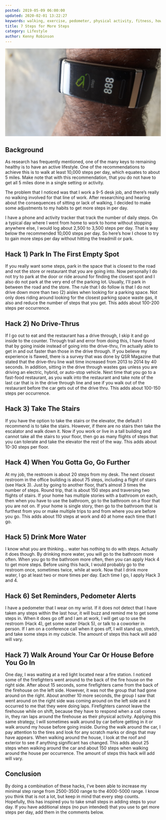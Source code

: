 ```yaml
---
posted: 2019-05-09 06:00:00
updated: 2020-02-01 13:22:27
keywords: walking, exercise, pedometer, physical activity, fitness, how to get more steps
title: 7 Steps for More Steps
category: Lifestyle
author: Kenny Robinson
---
```


![Picture of pedometer](/images/2019.05.09-20190509_075032.jpg)

## Background

As research has frequently mentioned, one of the many keys to remaining healthy is to have an active lifestyle. One of the recommendations to achieve this is to walk at least 10,000 steps per day, which equates to about 5 miles. Make note that with this recommendation, that you do not have to get all 5 miles done in a single setting or activity.

The problem that I noticed was that I work a 9-5 desk job, and there’s really no walking involved for that line of work. After researching and hearing about the consequences of sitting or lack of walking, I decided to make some adjustments to my habits to get more steps in per day.

I have a phone and activity tracker that track the number of daily steps. On a typical day where I went from home to work to home without stopping anywhere else, I would log about 2,500 to 3,500 steps per day. That is way below the recommended 10,000 steps per day. So here’s how I chose to try to gain more steps per day without hitting the treadmill or park.

## Hack 1) Park In The First Empty Spot

If you really want some steps, park in the space that is closest to the road and not the store or restaurant that you are going into. Now personally I do not try to park at the door or ride around for finding the closest spot and I also do not park at the very end of the parking lot. Usually, I'll park in between the road and the store. The rule that I do follow is that I do not drive down more than two (2) aisles when looking for a parking space. Not only does riding around looking for the closest parking space waste gas, it also and reduce the number of steps that you get. This adds about 100-200 steps per occurrence.

## Hack 2) No Drive-Thrus

If I go out to eat and the restaurant has a drive through, I skip it and go inside to the counter. Through trail and error from doing this, I have found that by going inside instead of going into the drive-thru, I’m actually able to get in and out faster than those in the drive through. If you believe my experience is flawed, there is a survey that was done by QSR Magazine that stated that the drive-thru line wait time increased from 2013 to 2014 by 40 seconds. In addition, sitting in the drive through wastes gas unless you are driving an electric, hybrid, or auto-stop vehicle. Next time that you go to a fast-food restaurant, as you walk into the restaurant and take note of the last car that is in the drive through line and see if you walk out of the restaurant before the car gets out of the drive thru. This adds about 100-150 steps per occurrence.

## Hack 3) Take The Stairs

If you have the option to take the stairs or the elevator, the default I recommend is to take the stairs. However, if there are no stairs then take the escalator and walk down it. Now if you work or live in a tall building and cannot take all the stairs to your floor, then go as many flights of steps that you can tolerate and take the elevator the rest of the way. This adds about 10-30 steps per floor.

## Hack 4) When You Gotta Go, Go Further

At my job, the restroom is about 20 steps from my desk. The next closest restroom in the office building is about 75 steps, including a flight of stairs (see Hack 3). Just by going to another floor, that’s almost 3 times the number of steps. Round trip, that is about 150 steps and traversing two flights of stairs. If your home has multiple stories with a bathroom on each, then when you have to use the bathroom, go to the bathroom on a floor that you are not on. If your home is single story, then go to the bathroom that is furthest from you or make multiple trips to and from where you are before you go. This adds about 110 steps at work and 40 at home each time that I go.

## Hack 5) Drink More Water

I know what you are thinking… water has nothing to do with steps. Actually it does though. By drinking more water, you will go to the bathroom more often. When you go to the bathroom more often, then you can apply Hack 4 to get more steps. Before using this hack, I would probably go to the restroom once, sometimes twice, while at work. Now that I drink more water, I go at least two or more times per day. Each time I go, I apply Hack 3 and 4.

## Hack 6) Set Reminders, Pedometer Alerts

I have a pedometer that I wear on my wrist. If it does not detect that I have taken any steps within the last hour, it will buzz and remind me to get some steps in. When it does go off and I am at work, I will get up to use the restroom (Hack 4), get some water (Hack 5), or talk to a coworker in person. If I am on a conference call when it goes off, I will stand up, stretch, and take some steps in my cubicle. The amount of steps this hack will add will vary.

## Hack 7) Walk Around Your Car Or House Before You Go In

One day, I was waiting at a red light located near a fire station. I noticed some of the firefighters went around to the back of the fire house on the right side. After about 15 seconds, some firefighters came from the back of the firehouse on the left side. However, it was not the group that had gone around on the right. About another 10 more seconds, the group I saw that went around on the right side was coming around on the left side and it occurred to me that they were doing laps. Firefighters cannot leave the firehouse while on shift, because they have to respond when a call comes in, they ran laps around the firehouse as their physical activity. Applying this same strategy, I will sometimes walk around by car before getting in it or walk around my house before going inside. During the walk around the car, I pay attention to the tires and look for any scratch marks or dings that may have appears. When walking around the house, I look at the roof and exterior to see if anything significant has changed. This adds about 25 steps when walking around the car and about 150 steps when walking around the house per occurrence. The amount of steps this hack will add will vary.

## Conclusion

By doing a combination of these hacks, I've been able to increase my minimal step range from 2500-3500 range to the 4000-5000 range. I know you think that is not a lot, but keep in mind that every step counts. Hopefully, this has inspired you to take small steps in adding steps to your day. If you have additional steps (no pun intended) that you use to get more steps per day, add them in the comments below.
